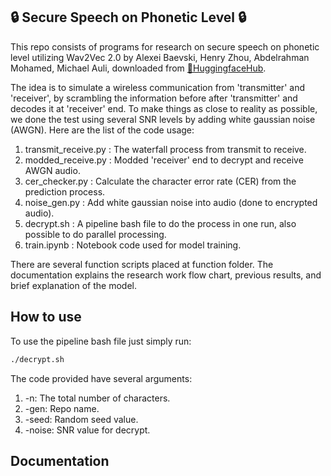 ## 🔒 Secure Speech on Phonetic Level 🔒 

This repo consists of programs for research on secure speech on phonetic level utilizing Wav2Vec 2.0 by Alexei Baevski, Henry Zhou, Abdelrahman Mohamed, Michael Auli, downloaded from [🤗HuggingfaceHub](huggingface.co).

The idea is to simulate a wireless communication from 'transmitter' and 'receiver', by scrambling the information before after 'transmitter' and decodes it at 'receiver' end. To make things as close to reality as possible, we done the test using several SNR levels by adding white gaussian noise (AWGN). Here are the list of the code usage:
1. transmit_receive.py  : The waterfall process from transmit to receive.
2. modded_receive.py    : Modded 'receiver' end to decrypt and receive AWGN audio.
3. cer_checker.py       : Calculate the character error rate (CER) from the prediction process.
4. noise_gen.py         : Add white gaussian noise into audio (done to encrypted audio).
5. decrypt.sh           : A pipeline bash file to do the process in one run, also possible to do parallel processing.
6. train.ipynb          : Notebook code used for model training.

There are several function scripts placed at function folder. The documentation explains the research work flow chart, previous results, and brief explanation of the model.

## How to use
To use the pipeline bash file just simply run:
```bash
./decrypt.sh
```

The code provided have several arguments:
1. -n: The total number of characters.
2. -gen: Repo name.
3. -seed: Random seed value.
4. -noise: SNR value for decrypt.

## Documentation
